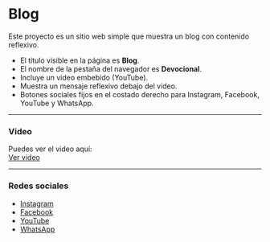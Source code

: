 # Blog

Este proyecto es un sitio web simple que muestra un blog con contenido reflexivo.

- El título visible en la página es **Blog**.
- El nombre de la pestaña del navegador es **Devocional**.
- Incluye un video embebido (YouTube).
- Muestra un mensaje reflexivo debajo del video.
- Botones sociales fijos en el costado derecho para Instagram, Facebook, YouTube y WhatsApp.

---

### Video

Puedes ver el video aquí:  
[Ver video](https://www.youtube.com/embed/TU_VIDEO_AQUI)

---

### Redes sociales

- [Instagram](https://www.instagram.com/)
- [Facebook](https://www.facebook.com/)
- [YouTube](https://www.youtube.com/)
- [WhatsApp](https://www.whatsapp.com/)
